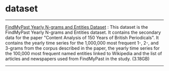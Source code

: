 # dataset    
***    
[FindMyPast Yearly N-grams and Entities Dataset](https://files.shannonai.com/index.php/s/9K2tkjrPA9PaXwM/download) : This dataset is the FindMyPast Yearly N-grams and Entities dataset. It contains the secondary data for the paper "Content Analysis of 150 Years of British Periodicals". It contains the yearly time series for the 1,000,000 most frequent 1-, 2-, and 3-grams from the corpus described in the paper, the yearly time series for the 100,000 most frequent named entities linked to Wikipedia and the list of articles and newspapers used from FindMyPast in the study. (3.18GB)    

***    
